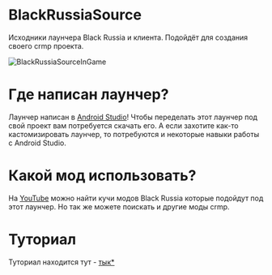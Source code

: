 # BlackRussiaSource
Исходники лаунчера Black Russia и клиента. Подойдёт для создания своего crmp проекта. 

![BlackRussiaSourceInGame](https://cdn.discordapp.com/attachments/862764491624022037/1225817551649505280/2024-04-05_17-40-45.png?ex=6622828e&is=66100d8e&hm=23a3d92cac8a0d39fd505afba3a3623cd21e8a4df0e0bca573dad186a02e41ae&)

# Где написан лаунчер?
Лаунчер написан в [Android Studio](https://developer.android.com/studio)! Чтобы переделать этот лаунчер под свой проект вам потребуется скачать его. А если захотите как-то кастомизировать лаунчер, то потребуются и некоторые навыки работы с Android Studio.

# Какой мод использовать?
На [YouTube](https://www.youtube.com/) можно найти кучи модов Black Russia которые подойдут под этот лаунчер. Но так же можете поискать и другие моды crmp.

# Туториал
Туториал находится тут - [тык*](https://github.com/Parad1st/BlackRussiaSource/blob/main/Tutorial.md)


